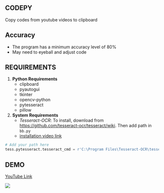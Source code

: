 ## CODEPY
Copy codes from youtube videos to clipboard

## Accuracy
* The program has a minimum accuracy level of 80%
* May need to eyeball and adjust code

## REQUIREMENTS
1. __Python Requirements__
    * clipboard
    * pyautogui
    * tkinter
    * opencv-python
    * pytesseract
    * pillow
2. __System Requirements__
    * _Tesseract-OCR_: To install, download from <https://github.com/tesseract-ocr/tesseract/wiki>. Then add path in `bb.py`
    * [installation video link](https://www.youtube.com/watch?v=4DrCIVS5U3Y&t=138s)
 ```python
# Add your path here
tess.pytesseract.tesseract_cmd = r'C:\Program Files\Tesseract-OCR\tesseract.exe'
```

## DEMO
[YouTube Link](https://youtu.be/bFv0ZPqCIDI)

![](output/demo.gif)